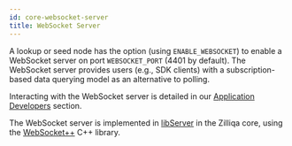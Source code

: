 ```yaml
---
id: core-websocket-server
title: WebSocket Server
---
```

A lookup or seed node has the option (using `ENABLE_WEBSOCKET`) to enable a WebSocket server on port `WEBSOCKET_PORT` (4401 by default). The WebSocket server provides users (e.g., SDK clients) with a subscription-based data querying model as an alternative to polling.

Interacting with the WebSocket server is detailed in our [Application Developers](dev-tools-websockets.md) section.

The WebSocket server is implemented in [libServer](https://github.com/Zilliqa/Zilliqa/blob/master/src/libServer/WebsocketServer.h) in the Zilliqa core, using the [WebSocket++](https://github.com/zaphoyd/websocketpp) C++ library.